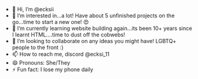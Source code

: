 - 👋 Hi, I’m @ecksii
- 👀 I’m interested in...a lot! Have about 5 unfinished projects on the go...time to start a new one! 😍 
- 🌱 I’m currently learning website building again...its been 10+ years since I learnt HTML....time to dust off the cobwebs!
- 💞️ I’m looking to collaborate on any ideas you might have! LGBTQ+ people to the front :)
- 📫 How to reach me, discord @ecksi_11
- 😄 Pronouns: She/They
- ⚡ Fun fact: I lose my phone daily

<!---
ecksii/ecksii is a ✨ special ✨ repository because its `README.md` (this file) appears on your GitHub profile.
You can click the Preview link to take a look at your changes.
--->
